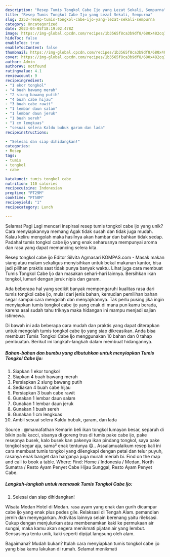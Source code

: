 ```yaml
---
description: "Resep Tumis Tongkol Cabe Ijo yang Lezat Sekali, Sempurna"
title: "Resep Tumis Tongkol Cabe Ijo yang Lezat Sekali, Sempurna"
slug: 2252-resep-tumis-tongkol-cabe-ijo-yang-lezat-sekali-sempurna
category: Uncategorized
date: 2023-04-05T18:19:02.478Z
image: https://img-global.cpcdn.com/recipes/1b3565f8ca3b9df8/680x482cq70/tumis-tongkol-cabe-ijo-foto-resep-utama.jpg
hideToc: false
enableToc: true
enableTocContent: false
thumbnail: https://img-global.cpcdn.com/recipes/1b3565f8ca3b9df8/680x482cq70/tumis-tongkol-cabe-ijo-foto-resep-utama.jpg
cover: https://img-global.cpcdn.com/recipes/1b3565f8ca3b9df8/680x482cq70/tumis-tongkol-cabe-ijo-foto-resep-utama.jpg
author: Admin
authorAv: notfound
ratingvalue: 4.1
reviewcount: 9
recipeingredient:
- "1 ekor tongkol"
- "4 buah bawang merah"
- "2 siung bawang putih"
- "4 buah cabe hijau"
- "3 buah cabe rawit"
- "1 lembar daun salam"
- "1 lembar daun jeruk"
- "1 buah sereh"
- "1 cm lengkuas"
- "sesuai selera Kaldu bubuk garam dan lada"
recipeinstructions:

- "Selesai dan siap dihidangkan!"
categories:
- Resep
tags:
- tumis
- tongkol
- cabe

katakunci: tumis tongkol cabe 
nutrition: 110 calories
recipecuisine: Indonesian
preptime: "PT29M"
cooktime: "PT50M"
recipeyield: "1"
recipecategory: Lunch

---
```



Selamat Pagi Lagi mencari inspirasi resep tumis tongkol cabe ijo yang unik? Cara menyiapkannya memang Agak tidak susah dan tidak juga mudah. Kalau keliru mengolah maka hasilnya akan hambar dan bahkan tidak sedap. Padahal tumis tongkol cabe ijo yang enak seharusnya mempunyai aroma dan rasa yang dapat memancing selera kita.


Resep tongkol cabe ijo Editor Silvita Agmasari KOMPAS.com - Masak makan siang atau malam sekaligus menyisihkan untuk bekal makanan kantor, bisa jadi pilihan praktis saat tidak punya banyak waktu. Lihat juga cara membuat Tumis Tongkol Cabe Ijo dan masakan sehari-hari lainnya. Bersihkan ikan tongkol, lumuri dengan jeruk nipis dan garam.

Ada beberapa hal yang sedikit banyak mempengaruhi kualitas rasa dari tumis tongkol cabe ijo, mulai dari jenis bahan, kemudian pemilihan bahan segar sampai cara mengolah dan menyajikannya. Tak perlu pusing jika ingin menyiapkan tumis tongkol cabe ijo yang enak di mana pun kamu berada, karena asal sudah tahu triknya maka hidangan ini mampu menjadi sajian istimewa.


Di bawah ini ada beberapa cara mudah dan praktis yang dapat diterapkan untuk mengolah tumis tongkol cabe ijo yang siap dikreasikan. Anda bisa membuat Tumis Tongkol Cabe Ijo menggunakan 10 bahan dan 0 tahap pembuatan. Berikut ini langkah-langkah dalam membuat hidangannya.

<!--inarticleads1-->

##### Bahan-bahan dan bumbu yang dibutuhkan untuk menyiapkan Tumis Tongkol Cabe Ijo:

1. Siapkan 1 ekor tongkol
1. Siapkan 4 buah bawang merah
1. Persiapkan 2 siung bawang putih
1. Sediakan 4 buah cabe hijau
1. Persiapkan 3 buah cabe rawit
1. Gunakan 1 lembar daun salam
1. Gunakan 1 lembar daun jeruk
1. Gunakan 1 buah sereh
1. Gunakan 1 cm lengkuas
1. Ambil sesuai selera Kaldu bubuk, garam, dan lada


Source : @mamafathan Kemarin beli ikan tongkol lumayan besar, separuh di bikin pallu kacci, sisanya di goreng trus di tumis pake cabe ijo, pake resepnya busek, kalo busek kan pakenya ikan pindang tongkol, saya pake tongkol segar aja, sama² enak tentunya 😋.. Assalamualaikum resep kali ini cara membuat tumis tongkol yang dilengkapi dengan petai dan telur puyuh, rasanya enak banget dan harganya juga murah meriah bi. Find on the map and call to book a table. Where: Find: Home / Indonesia / Medan, North Sumatra / Resto Ayam Penyet Cabe Hijau Sunggal, Resto Ayam Penyet Cabe. 

<!--inarticleads2-->

##### Langkah-langkah untuk memasak Tumis Tongkol Cabe Ijo:


1. Selesai dan siap dihidangkan!

Wisata Medan Hotel di Medan. rasa ayam yang enak dan gurih dicampur cabe ijo yang enak plus pedes gile. Relaksasi di Tengah Alam. pemandian jernih dan menyegarkan. Aktivitas lainnya selain berenang yaitu rileksasi. Cukup dengan menjulurkan atau membenamkan kaki ke permukaan air sungai, maka kamu akan segera menikmati pijatan air yang lembut. Sensasinya tentu unik, kaki seperti dipijat langsung oleh alam. 

Bagaimana? Mudah bukan? Itulah cara menyiapkan tumis tongkol cabe ijo yang bisa kamu lakukan di rumah. Selamat menikmati

